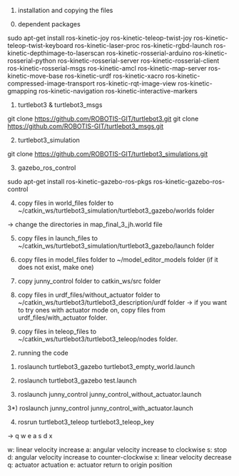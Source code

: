 1. installation and copying the files


0) dependent packages

sudo apt-get install ros-kinetic-joy ros-kinetic-teleop-twist-joy ros-kinetic-teleop-twist-keyboard ros-kinetic-laser-proc ros-kinetic-rgbd-launch ros-kinetic-depthimage-to-laserscan ros-kinetic-rosserial-arduino ros-kinetic-rosserial-python ros-kinetic-rosserial-server ros-kinetic-rosserial-client ros-kinetic-rosserial-msgs ros-kinetic-amcl ros-kinetic-map-server ros-kinetic-move-base ros-kinetic-urdf ros-kinetic-xacro ros-kinetic-compressed-image-transport ros-kinetic-rqt-image-view ros-kinetic-gmapping ros-kinetic-navigation ros-kinetic-interactive-markers

1) turtlebot3 & turtlebot3_msgs

git clone https://github.com/ROBOTIS-GIT/turtlebot3.git
git clone https://github.com/ROBOTIS-GIT/turtlebot3_msgs.git

2) turtlebot3_simulation

git clone https://github.com/ROBOTIS-GIT/turtlebot3_simulations.git

3) gazebo_ros_control

sudo apt-get install ros-kinetic-gazebo-ros-pkgs ros-kinetic-gazebo-ros-control

4) copy files in world_files folder to ~/catkin_ws/turtlebot3_simulation/turtlebot3_gazebo/worlds folder

-> change the directories in map_final_3_jh.world file

5) copy files in launch_files to ~/catkin_ws/turtlebot3_simulation/turtlebot3_gazebo/launch folder

6) copy files in model_files folder to ~/model_editor_models folder (if it does not exist, make one)

7) copy junny_control folder to catkin_ws/src folder

8) copy files in urdf_files/without_actuator folder to ~/catkin_ws/turtlebot3/turtlebot3_description/urdf folder 
-> if you want to try ones with actuator mode on, copy files from urdf_files/with_actuator folder.

9) copy files in teleop_files to ~/catkin_ws/turtlebot3/turtlebot3_teleop/nodes folder.



2. running the code

1) roslaunch turtlebot3_gazebo turtlebot3_empty_world.launch

2) roslaunch turtlebot3_gazebo test.launch

3) roslaunch junny_control junny_control_without_actuator.launch

3*) roslaunch junny_control junny_control_with_actuator.launch

4) rosrun turtlebot3_teleop turtlebot3_teleop_key



->              q     w     e
                a     s     d
                      x

w: linear velocity increase
a: angular velocity increase to clockwise
s: stop
d: angular velocity increase to counter-clockwise
x: linear velocity decrease
q: actuator actuation
e: actuator return to origin position

